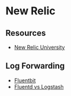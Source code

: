 # New Relic

## Resources

- [New Relic University](https://learn.newrelic.com)

## Log Forwarding

- [Fluentbit](https://fluentbit.io/)
- [Fluentd vs Logstash](https://logz.io/blog/fluentd-logstash/)
